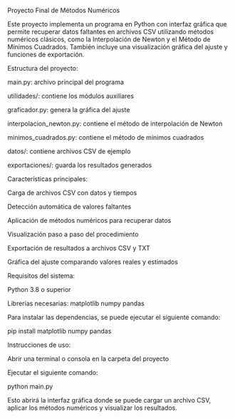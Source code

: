 Proyecto Final de Métodos Numéricos

Este proyecto implementa un programa en Python con interfaz gráfica que permite recuperar datos faltantes en archivos CSV utilizando métodos numéricos clásicos, como la Interpolación de Newton y el Método de Mínimos Cuadrados. También incluye una visualización gráfica del ajuste y funciones de exportación.

Estructura del proyecto:

main.py: archivo principal del programa

utilidades/: contiene los módulos auxiliares

graficador.py: genera la gráfica del ajuste

interpolacion_newton.py: contiene el método de interpolación de Newton

minimos_cuadrados.py: contiene el método de mínimos cuadrados

datos/: contiene archivos CSV de ejemplo

exportaciones/: guarda los resultados generados

Características principales:

Carga de archivos CSV con datos y tiempos

Detección automática de valores faltantes

Aplicación de métodos numéricos para recuperar datos

Visualización paso a paso del procedimiento

Exportación de resultados a archivos CSV y TXT

Gráfica del ajuste comparando valores reales y estimados

Requisitos del sistema:

Python 3.8 o superior

Librerías necesarias:
matplotlib
numpy
pandas

Para instalar las dependencias, se puede ejecutar el siguiente comando:

pip install matplotlib numpy pandas

Instrucciones de uso:

Abrir una terminal o consola en la carpeta del proyecto

Ejecutar el siguiente comando:

python main.py

Esto abrirá la interfaz gráfica donde se puede cargar un archivo CSV, aplicar los métodos numéricos y visualizar los resultados.
